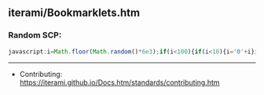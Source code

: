 iterami/Bookmarklets.htm
------------------------

### Random SCP:

```javascript
javascript:i=Math.floor(Math.random()*6e3);if(i<100){if(i<10){i='0'+i}i='0'+i}location.href='http://scpwiki.com/scp-'+i
```

---

* Contributing: https://iterami.github.io/Docs.htm/standards/contributing.htm
